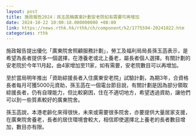 ```yaml
---
layout: post
title: 施政報告2024｜孫玉菡稱廣東計劃安老院如有需要可再增加
date: 2024-10-22 10:00:18.000000000 +08:00
link: https://news.rthk.hk/rthk/ch/component/k2/1775594-20241022.htm
categories: rthk
---
```


施政報告提出優化「廣東院舍照顧服務計劃」，勞工及福利局局長孫玉菡表示，是希望為長者提供多一個選擇，在港養老或北上養老，屬長者個人選擇。有關計劃的安老院於今年11月起，由4家增加至11家，如有需要，安老院數目可以再增加。

至於當局明年推出「資助綜援長者入住廣東安老院」試驗計劃，為期3年，合資格長者每月可獲5000元資助，孫玉菡在一個電台節目說，有關計劃是因為部分領取綜援長者，仍有自理能力，但比較窮困，住在不適切地方，希望透過資助，讓他們可以到一些質素較好的廣東院舍。

孫玉菡說，本港老齡化來得很快，未來或需要很多院舍，亦要提供大量居家支援，在廣東院舍養老，長者的居住環境會較大，相信即使選擇北上養老的長者數目增加，數目亦有限。
